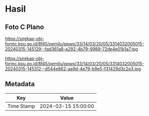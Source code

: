 # Hasil

## Foto C Plano

https://sirekap-obj-formc.kpu.go.id/8f45/pemilu/ppwp/33/14/03/20/05/3314032005015-20240315-145129--fad361a8-a292-4b79-9989-72de4e01b1a7.jpg

https://sirekap-obj-formc.kpu.go.id/8f45/pemilu/ppwp/33/14/03/20/05/3314032005015-20240315-145312--d544e862-aa9d-4e79-b9e5-f31429d3c2e3.jpg


## Metadata

| Key        | Value               |
| ---------- | ------------------- |
| Time Stamp | 2024-03-15 15:00:00 |



